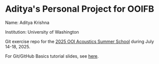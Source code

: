 # Aditya's Personal Project for OOIFB

Name: Aditya Krishna

Institution: University of Washington

Git exercise repo for the [2025 OOI Acoustics Summer School](https://ooifb.org/2025-ooifb-acoustics-summer-school/) during July 14-18, 2025.

For Git/GitHub Basics tutorial slides, see [here](https://docs.google.com/presentation/d/1jxycj8x5GGhQ62BKbI4g_MHks_e1b4WJG1LQCg5KYF8/edit?usp=sharing).

